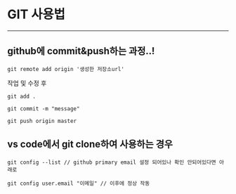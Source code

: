 # GIT 사용법
----
## github에 commit&push하는 과정..!

```
git remote add origin '생성한 저장소url'
```
작업 및 수정 후

```
git add .

git commit -m "message"

git push origin master
```

## vs code에서 git clone하여 사용하는 경우
```
git config --list // github primary email 설정 되어있나 확인 안되어있다면 아래로

git config user.email "이메일" // 이후에 정상 작동
```
